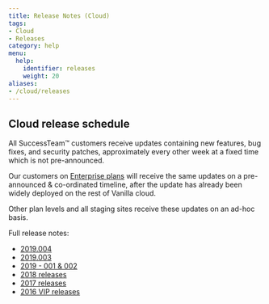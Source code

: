 ```yaml
---
title: Release Notes (Cloud)
tags:
- Cloud
- Releases
category: help
menu:
  help:
    identifier: releases
    weight: 20
aliases:
- /cloud/releases
---
```


## Cloud release schedule

All SuccessTeam™ customers receive updates containing new features, bug fixes, and security patches, approximately every other week at a fixed time which is not pre-announced.

Our customers on [Enterprise plans](https://vanillaforums.com/plans) will receive the same updates on a pre-announced & co-ordinated timeline, after the update has already been widely deployed on the rest of Vanilla cloud.

Other plan levels and all staging sites receive these updates on an ad-hoc basis.

Full release notes:

* [2019.004](/help/releases/2019-004)
* [2019.003](/help/releases/2019-003)
* [2019 - 001 & 002](/help/releases/2019-2.8)
* [2018 releases](/cloud/releases/2018)
* [2017 releases](/cloud/releases/2017)
* [2016 VIP releases](/cloud/releases/2016)
